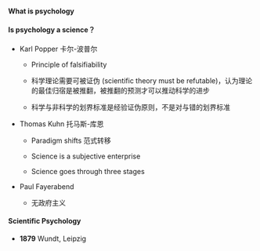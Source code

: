 #### What is psychology

#### Is psychology a science？

* Karl Popper 卡尔-波普尔
    
    * Principle of falsifiability

    * 科学理论需要可被证伪 (scientific theory must be refutable)，认为理论的最佳归宿是被推翻，被推翻的预测才可以推动科学的进步

    * 科学与非科学的划界标准是经验证伪原则，不是对与错的划界标准

* Thomas Kuhn 托马斯-库恩
    
    * Paradigm shifts 范式转移

    * Science is a subjective enterprise

    * Science goes through three stages

* Paul Fayerabend

    * 无政府主义


#### Scientific Psychology

* **1879** Wundt, Leipzig


